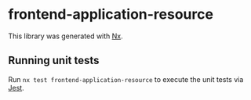 # frontend-application-resource

This library was generated with [Nx](https://nx.dev).

## Running unit tests

Run `nx test frontend-application-resource` to execute the unit tests via [Jest](https://jestjs.io).
